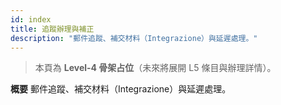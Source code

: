 ```yaml
---
id: index
title: 追蹤辦理與補正
description: "郵件追蹤、補交材料（Integrazione）與延遲處理。"
---
```


> 本頁為 **Level-4 骨架占位**（未來將展開 L5 條目與辦理詳情）。

**概要**
郵件追蹤、補交材料（Integrazione）與延遲處理。
